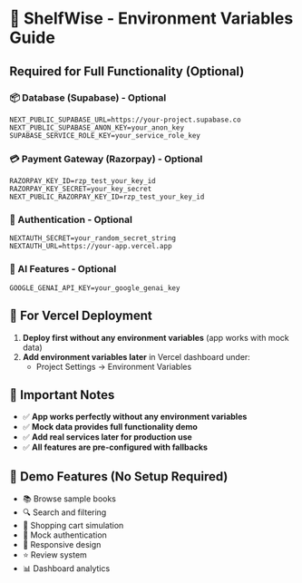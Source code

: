 # 🚀 ShelfWise - Environment Variables Guide

## Required for Full Functionality (Optional)

### 📦 Database (Supabase) - Optional
```env
NEXT_PUBLIC_SUPABASE_URL=https://your-project.supabase.co
NEXT_PUBLIC_SUPABASE_ANON_KEY=your_anon_key
SUPABASE_SERVICE_ROLE_KEY=your_service_role_key
```

### 💳 Payment Gateway (Razorpay) - Optional
```env
RAZORPAY_KEY_ID=rzp_test_your_key_id
RAZORPAY_KEY_SECRET=your_key_secret
NEXT_PUBLIC_RAZORPAY_KEY_ID=rzp_test_your_key_id
```

### 🔐 Authentication - Optional
```env
NEXTAUTH_SECRET=your_random_secret_string
NEXTAUTH_URL=https://your-app.vercel.app
```

### 🤖 AI Features - Optional
```env
GOOGLE_GENAI_API_KEY=your_google_genai_key
```

## 🎯 For Vercel Deployment

1. **Deploy first without any environment variables** (app works with mock data)
2. **Add environment variables later** in Vercel dashboard under:
   - Project Settings → Environment Variables

## 📝 Important Notes

- ✅ **App works perfectly without any environment variables**
- ✅ **Mock data provides full functionality demo**
- ✅ **Add real services later for production use**
- ✅ **All features are pre-configured with fallbacks**

## 🌟 Demo Features (No Setup Required)

- 📚 Browse sample books
- 🔍 Search and filtering
- 🛒 Shopping cart simulation
- 👤 Mock authentication
- 📱 Responsive design
- ⭐ Review system
- 📊 Dashboard analytics